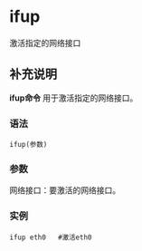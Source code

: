 ifup
===

激活指定的网络接口

## 补充说明

**ifup命令** 用于激活指定的网络接口。

###  语法

```shell
ifup(参数)
```

###  参数

网络接口：要激活的网络接口。

###  实例

```shell
ifup eth0   #激活eth0
```


